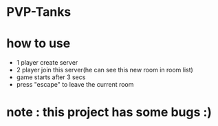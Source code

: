 # PVP-Tanks
# how to use
- 1 player create server
- 2 player join this server(he can see this new room in room list)
- game starts after 3 secs
- press "escape" to leave the current room
# note : this project has some bugs :)
